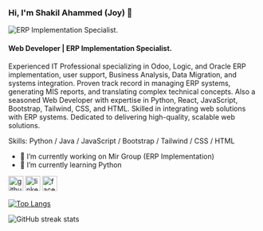 ### Hi, I'm Shakil Ahammed (Joy) 👋
![ERP Implementation Specialist.]([https://media.licdn.com/dms/image/D5616AQEEwUhcvHueWA/profile-displaybackgroundimage-shrink_350_1400/0/1710579826757?e=1721865600&v=beta&t=N4THFQaQnrlpdol5OXQddU1IjouIr8lZSr1zrgkGF0U](https://media.licdn.com/dms/image/v2/D5616AQEEwUhcvHueWA/profile-displaybackgroundimage-shrink_350_1400/profile-displaybackgroundimage-shrink_350_1400/0/1710579826757?e=1731542400&v=beta&t=63Y1wwwHPmQADy4T8yPqUltqHVQZfvW8_qBRSCHox3w))
#### Web Developer | ERP Implementation Specialist.

Experienced IT Professional specializing in Odoo, Logic, and Oracle ERP implementation, user support, Business Analysis, Data Migration, and systems integration. Proven track record in managing ERP systems, generating MIS reports, and translating complex technical concepts. Also a seasoned Web Developer with expertise in Python, React, JavaScript, Bootstrap, Tailwind, CSS, and HTML. Skilled in integrating web solutions with ERP systems. Dedicated to delivering high-quality, scalable web solutions.

Skills: Python / Java / JavaScript / Bootstrap / Tailwind / CSS / HTML 

- 🔭 I’m currently working on Mir Group (ERP Implementation) 
- 🌱 I’m currently learning Python 


[<img src='https://cdn.jsdelivr.net/npm/simple-icons@3.0.1/icons/github.svg' alt='github' height='30'>](https://github.com/saj0cse)  [<img src='https://cdn.jsdelivr.net/npm/simple-icons@3.0.1/icons/linkedin.svg' alt='linkedin' height='30'>](https://www.linkedin.com/in/saj0cse/)  [<img src='https://cdn.jsdelivr.net/npm/simple-icons@3.0.1/icons/facebook.svg' alt='facebook' height='30'>](https://www.facebook.com/saj0cse)  

[![Top Langs](https://github-readme-stats.vercel.app/api/top-langs/?username=saj0cse)](https://github.com/anuraghazra/github-readme-stats)

![GitHub streak stats](https://streak-stats.demolab.com/?user=saj0cse)  

